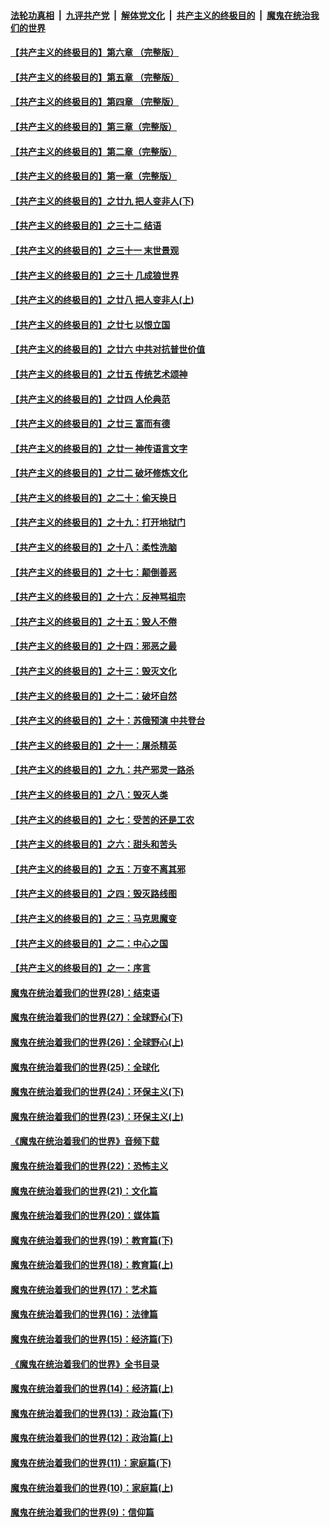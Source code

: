 

####  [法轮功真相](../../../../basic/blob/master/README.md?t=05310231) &nbsp;|&nbsp; [九评共产党](../../../../9ping.md/blob/master/README.md?t=05310231) &nbsp;|&nbsp; [解体党文化](../../../../jtdwh.md/blob/master/README.md?t=05310231)  &nbsp;|&nbsp; [共产主义的终极目的](../../../../gczydzjmd.md/blob/master/README.md?t=05310231) &nbsp;|&nbsp; [魔鬼在统治我们的世界](../../../../mgztzwmdsj.md/blob/master/README.md?t=05310231) 

#### [【共产主义的终极目的】第六章 （完整版）](../pages/nsc422/n11428913.md?t=05310231) 

#### [【共产主义的终极目的】第五章 （完整版）](../pages/nsc422/n11428912.md?t=05310231) 

#### [【共产主义的终极目的】第四章 （完整版）](../pages/nsc422/n11428907.md?t=05310231) 

#### [【共产主义的终极目的】第三章（完整版）](../pages/nsc422/n11428848.md?t=05310231) 

#### [【共产主义的终极目的】第二章（完整版）](../pages/nsc422/n11428831.md?t=05310231) 

#### [【共产主义的终极目的】第一章（完整版）](../pages/nsc422/n11417651.md?t=05310231) 

#### [【共产主义的终极目的】之廿九 把人变非人(下)](../pages/nsc422/n11344140.md?t=05310231) 

#### [【共产主义的终极目的】之三十二 结语](../pages/nsc422/n11360535.md?t=05310231) 

#### [【共产主义的终极目的】之三十一 末世景观](../pages/nsc422/n11351129.md?t=05310231) 

#### [【共产主义的终极目的】之三十 几成狼世界](../pages/nsc422/n11348280.md?t=05310231) 

#### [【共产主义的终极目的】之廿八 把人变非人(上)](../pages/nsc422/n11340492.md?t=05310231) 

#### [【共产主义的终极目的】之廿七 以恨立国](../pages/nsc422/n11336944.md?t=05310231) 

#### [【共产主义的终极目的】之廿六 中共对抗普世价值](../pages/nsc422/n11324785.md?t=05310231) 

#### [【共产主义的终极目的】之廿五 传统艺术颂神](../pages/nsc422/n11296396.md?t=05310231) 

#### [【共产主义的终极目的】之廿四 人伦典范](../pages/nsc422/n11296397.md?t=05310231) 

#### [【共产主义的终极目的】之廿三 富而有德](../pages/nsc422/n11283598.md?t=05310231) 

#### [【共产主义的终极目的】之廿一 神传语言文字](../pages/nsc422/n11263265.md?t=05310231) 

#### [【共产主义的终极目的】之廿二 破坏修炼文化](../pages/nsc422/n11245728.md?t=05310231) 

#### [【共产主义的终极目的】之二十：偷天换日](../pages/nsc422/n11238846.md?t=05310231) 

#### [【共产主义的终极目的】之十九：打开地狱门](../pages/nsc422/n11206376.md?t=05310231) 

#### [【共产主义的终极目的】之十八：柔性洗脑](../pages/nsc422/n11199994.md?t=05310231) 

#### [【共产主义的终极目的】之十七：颠倒善恶](../pages/nsc422/n11179782.md?t=05310231) 

#### [【共产主义的终极目的】之十六：反神骂祖宗](../pages/nsc422/n11166798.md?t=05310231) 

#### [【共产主义的终极目的】之十五：毁人不倦](../pages/nsc422/n11166792.md?t=05310231) 

#### [【共产主义的终极目的】之十四：邪恶之最](../pages/nsc422/n11150249.md?t=05310231) 

#### [【共产主义的终极目的】之十三：毁灭文化](../pages/nsc422/n11135227.md?t=05310231) 

#### [【共产主义的终极目的】之十二：破坏自然](../pages/nsc422/n11135214.md?t=05310231) 

#### [【共产主义的终极目的】之十：苏俄预演 中共登台](../pages/nsc422/n11118424.md?t=05310231) 

#### [【共产主义的终极目的】之十一：屠杀精英](../pages/nsc422/n11118442.md?t=05310231) 

#### [【共产主义的终极目的】之九：共产邪灵一路杀](../pages/nsc422/n11114139.md?t=05310231) 

#### [【共产主义的终极目的】之八：毁灭人类](../pages/nsc422/n11108503.md?t=05310231) 

#### [【共产主义的终极目的】之七：受苦的还是工农](../pages/nsc422/n11101809.md?t=05310231) 

#### [【共产主义的终极目的】之六：甜头和苦头](../pages/nsc422/n11096971.md?t=05310231) 

#### [【共产主义的终极目的】之五：万变不离其邪](../pages/nsc422/n11091285.md?t=05310231) 

#### [【共产主义的终极目的】之四：毁灭路线图](../pages/nsc422/n11086284.md?t=05310231) 

#### [【共产主义的终极目的】之三：马克思魔变](../pages/nsc422/n11061941.md?t=05310231) 

#### [【共产主义的终极目的】之二：中心之国](../pages/nsc422/n11047728.md?t=05310231) 

#### [【共产主义的终极目的】之一：序言](../pages/nsc422/n11086077.md?t=05310231) 

#### [魔鬼在统治着我们的世界(28)：结束语](../pages/nsc422/n10936246.md?t=05310231) 

#### [魔鬼在统治着我们的世界(27)：全球野心(下)](../pages/nsc422/n10928319.md?t=05310231) 

#### [魔鬼在统治着我们的世界(26)：全球野心(上)](../pages/nsc422/n10900318.md?t=05310231) 

#### [魔鬼在统治着我们的世界(25)：全球化](../pages/nsc422/n10788205.md?t=05310231) 

#### [魔鬼在统治着我们的世界(24)：环保主义(下)](../pages/nsc422/n10695307.md?t=05310231) 

#### [魔鬼在统治着我们的世界(23)：环保主义(上)](../pages/nsc422/n10688613.md?t=05310231) 

#### [《魔鬼在统治着我们的世界》音频下载](../pages/nsc422/n10635553.md?t=05310231) 

#### [魔鬼在统治着我们的世界(22)：恐怖主义](../pages/nsc422/n10614727.md?t=05310231) 

#### [魔鬼在统治着我们的世界(21)：文化篇](../pages/nsc422/n10597706.md?t=05310231) 

#### [魔鬼在统治着我们的世界(20)：媒体篇](../pages/nsc422/n10586579.md?t=05310231) 

#### [魔鬼在统治着我们的世界(19)：教育篇(下)](../pages/nsc422/n10564808.md?t=05310231) 

#### [魔鬼在统治着我们的世界(18)：教育篇(上)](../pages/nsc422/n10526970.md?t=05310231) 

#### [魔鬼在统治着我们的世界(17)：艺术篇](../pages/nsc422/n10499093.md?t=05310231) 

#### [魔鬼在统治着我们的世界(16)：法律篇](../pages/nsc422/n10485969.md?t=05310231) 

#### [魔鬼在统治着我们的世界(15)：经济篇(下)](../pages/nsc422/n10469975.md?t=05310231) 

#### [《魔鬼在统治着我们的世界》全书目录](../pages/nsc422/n10464261.md?t=05310231) 

#### [魔鬼在统治着我们的世界(14)：经济篇(上)](../pages/nsc422/n10457370.md?t=05310231) 

#### [魔鬼在统治着我们的世界(13)：政治篇(下)](../pages/nsc422/n10448270.md?t=05310231) 

#### [魔鬼在统治着我们的世界(12)：政治篇(上)](../pages/nsc422/n10444576.md?t=05310231) 

#### [魔鬼在统治着我们的世界(11)：家庭篇(下)](../pages/nsc422/n10440961.md?t=05310231) 

#### [魔鬼在统治着我们的世界(10)：家庭篇(上)](../pages/nsc422/n10435448.md?t=05310231) 

#### [魔鬼在统治着我们的世界(9)：信仰篇](../pages/nsc422/n10432159.md?t=05310231) 

